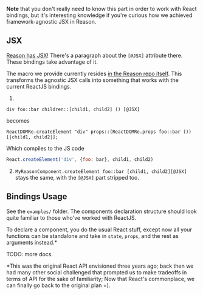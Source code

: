 **Note** that you don't really need to know this part in order to work with React bindings, but it's interesting knowledge if you're curious how we achieved framework-agnostic JSX in Reason.

## JSX
[Reason has JSX](http://facebook.github.io/reason/#diving-deeper-jsx)! There's a paragraph about the `[@JSX]` attribute there. These bindings take advantage of it.

The macro we provide currently resides [in the Reason repo itself](https://github.com/facebook/reason/blob/77ede651424fa6d238d98a13142a888765537978/src/reactjs_jsx_ppx.ml). This transforms the agnostic JSX calls into something that works with the current ReactJS bindings.

1.
  ```re
  div foo::bar children::[child1, child2] () [@JSX]
  ```
  becomes
  ```re
  ReactDOMRe.createElement "div" props::(ReactDOMRe.props foo::bar ()) [|child1, child2|];
  ```
  Which compiles to the JS code
  ```js
  React.createElement('div', {foo: bar}, child1, child2)
  ```

2. `MyReasonComponent.createElement foo::bar [child1, child2][@JSX]` stays the same, with the `[@JSX]` part stripped too.

## Bindings Usage

See the `examples/` folder. The components declaration structure should look quite familiar to those who've worked with ReactJS.

To declare a component, you do the usual React stuff, except now all your functions can be standalone and take in `state`, `props`, and the rest as arguments instead.*

TODO: more docs.






*This was the original React API envisioned three years ago; back then we had many other social challenged that prompted us to make tradeoffs in terms of API for the sake of familiarity; Now that React's commonplace, we can finally go back to the original plan =).
